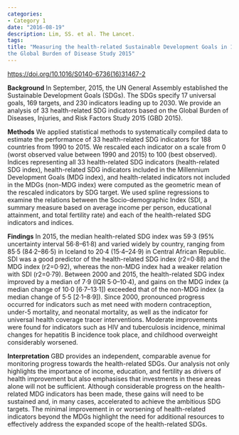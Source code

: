 ```yaml
---
categories:
- Category 1
date: "2016-08-19"
description: Lim, SS. et al. The Lancet.
tags:
title: "Measuring the health-related Sustainable Development Goals in 188 countries: A baseline analysis from
the Global Burden of Disease Study 2015"
---
```

https://doi.org/10.1016/S0140-6736(16)31467-2

**Background**
In September, 2015, the UN General Assembly established the Sustainable Development Goals (SDGs). The SDGs specify 17 universal goals, 169 targets, and 230 indicators leading up to 2030. We provide an analysis of 33 health-related SDG indicators based on the Global Burden of Diseases, Injuries, and Risk Factors Study 2015 (GBD 2015).

**Methods**
We applied statistical methods to systematically compiled data to estimate the performance of 33 health-related SDG indicators for 188 countries from 1990 to 2015. We rescaled each indicator on a scale from 0 (worst observed value between 1990 and 2015) to 100 (best observed). Indices representing all 33 health-related SDG indicators (health-related SDG index), health-related SDG indicators included in the Millennium Development Goals (MDG index), and health-related indicators not included in the MDGs (non-MDG index) were computed as the geometric mean of the rescaled indicators by SDG target. We used spline regressions to examine the relations between the Socio-demographic Index (SDI, a summary measure based on average income per person, educational attainment, and total fertility rate) and each of the health-related SDG indicators and indices.

**Findings**
In 2015, the median health-related SDG index was 59·3 (95% uncertainty interval 56·8–61·8) and varied widely by country, ranging from 85·5 (84·2–86·5) in Iceland to 20·4 (15·4–24·9) in Central African Republic. SDI was a good predictor of the health-related SDG index (r2=0·88) and the MDG index (r2=0·92), whereas the non-MDG index had a weaker relation with SDI (r2=0·79). Between 2000 and 2015, the health-related SDG index improved by a median of 7·9 (IQR 5·0–10·4), and gains on the MDG index (a median change of 10·0 [6·7–13·1]) exceeded that of the non-MDG index (a median change of 5·5 [2·1–8·9]). Since 2000, pronounced progress occurred for indicators such as met need with modern contraception, under-5 mortality, and neonatal mortality, as well as the indicator for universal health coverage tracer interventions. Moderate improvements were found for indicators such as HIV and tuberculosis incidence, minimal changes for hepatitis B incidence took place, and childhood overweight considerably worsened.

**Interpretation**
GBD provides an independent, comparable avenue for monitoring progress towards the health-related SDGs. Our analysis not only highlights the importance of income, education, and fertility as drivers of health improvement but also emphasises that investments in these areas alone will not be sufficient. Although considerable progress on the health-related MDG indicators has been made, these gains will need to be sustained and, in many cases, accelerated to achieve the ambitious SDG targets. The minimal improvement in or worsening of health-related indicators beyond the MDGs highlight the need for additional resources to effectively address the expanded scope of the health-related SDGs.
